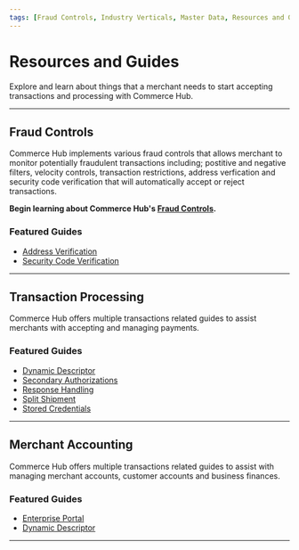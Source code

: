 ```yaml
---
tags: [Fraud Controls, Industry Verticals, Master Data, Resources and Guides]
---
```


# Resources and Guides

Explore and learn about things that a merchant needs to start accepting transactions and processing with Commerce Hub. 

---

## Fraud Controls

Commerce Hub implements various fraud controls that allows merchant to monitor potentially fraudulent transactions including; postitive and negative filters, velocity controls, transaction restrictions, address verfication and security code verification that will automatically accept or reject transactions.

**Begin learning about Commerce Hub's [Fraud Controls](?path=docs/Resources/Guides/Fraud/Fraud-Settings.md).**

### Featured Guides

- [Address Verification](?path=docs/Resources/Guides/Fraud/Address-Verification.md)
- [Security Code Verification](?path=docs/Resources/Guides/Fraud/Security-Code.md)
<!---
- [Fraud Filters](?path=docs/Resources/Guides/Fraud/Fraud-Settings-Filters.md)
-->

---

## Transaction Processing

Commerce Hub offers multiple transactions related guides to assist merchants with accepting and managing payments.

### Featured Guides

- [Dynamic Descriptor](?path=docs/Resources/Guides/Dynamic-Descriptor.md)
- [Secondary Authorizations](?path=docs/Resources/Guides/Authorizations/Authorization-Types.md)
- [Response Handling](?path=docs/Resources/Guides/Response-Codes/Response-Handling.md)
- [Split Shipment](?path=docs/Resources/Guides/Split-Shipment.md)
- [Stored Credentials](?path=docs/Resources/Guides/Stored-Credentials.md)
<!---
- [Bill Payments](?path=docs/Resources/Guides/Bill-Payments/Bill-Payments.md)
-->

---

## Merchant Accounting

Commerce Hub offers multiple transactions related guides to assist with managing merchant accounts, customer accounts and business finances.

### Featured Guides

- [Enterprise Portal](?path=docs/Resources/Guides/Enterprise-Portal/Enterprise-Portal.md)
- [Dynamic Descriptor](?path=docs/Resources/Guides/Dynamic-Descriptor.md)
<!--
- [Vault](?path=docs/Resources/Guides/Vault/Vault-Overview.md)
- [API Reporting](?path=docs/Resources/Guides/Reporting/Reporting-Overview.md)
- [Vault](?path=docs/Resources/Guides/Vault/Vault-Overview.md)
-->

<!--
---
## Industry Verticals

Commerce Hub offers guides to assist with integrating different industry, trade, profession, or other group of customers with specialized needs.

**Begin learning about Commerce Hub's supported [industry verticals](?path=docs/Resources/Guides/Industry-Verticals/Industry-Verticals.md).**

### Featured Guides

- [Petro](?path=docs/Resources/Guides/Industry-Verticals/Petro.md)
- [Quick Service Restruants (QSR)](?path=docs/Resources/Guides/Industry-Verticals/QSR.md)
- [Retail](?path=docs/Resources/Guides/Industry-Verticals/Retail.md)
-->

---
